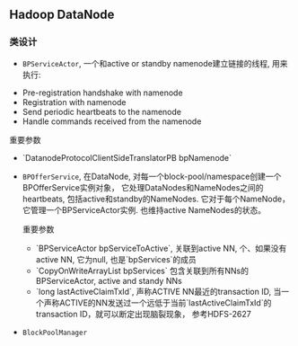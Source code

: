 ## Hadoop DataNode

### 类设计

* `BPServiceActor`, 一个和active or standby namenode建立链接的线程, 用来执行: 
 <ul>
   <li> Pre-registration handshake with namenode</li>
   <li> Registration with namenode</li>
   <li> Send periodic heartbeats to the namenode</li>
   <li> Handle commands received from the namenode</li>
 </ul>
 重要参数
 <ul>
 <li> `DatanodeProtocolClientSideTranslatorPB bpNamenode`</li>
 </ul>
 
* `BPOfferService`, 在DataNode, 对每一个block-pool/namespace创建一个BPOfferService实例对象， 它处理DataNodes和NameNodes之间的heartbeats, 包括active和standby的NameNodes. 它对于每个NameNode，它管理一个BPServiceActor实例. 也维持active NameNodes的状态。<br/>

  重要参数
  <ul>
 	<li> `BPServiceActor bpServiceToActive`, 关联到active NN, 个、如果没有active NN, 它为null, 也是`bpServices`的成员</li>
    <li> `CopyOnWriteArrayList<BPServiceActor> bpServices` 包含关联到所有NNs的BPServiceActor, active and standy NNs</li>
    <li> `long lastActiveClaimTxId`, 声称ACTIVE NN最近的transaction ID, 当一个声称ACTIVE的NN发送过一个远低于当前`lastActiveClaimTxId`的transaction ID，就可以断定出现脑裂现象， 参考HDFS-2627
  </ul>
  
* `BlockPoolManager`

